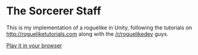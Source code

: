 # The Sorcerer Staff

This is my implementation of a roguelike in Unity, following the tutorials on http://rogueliketutorials.com along with the [/r/roguelikedev](https://www.reddit.com/r/roguelikedev) guys.

[Play it in your browser](https://nicolaracco.github.io/the_sorcerer_staff/)